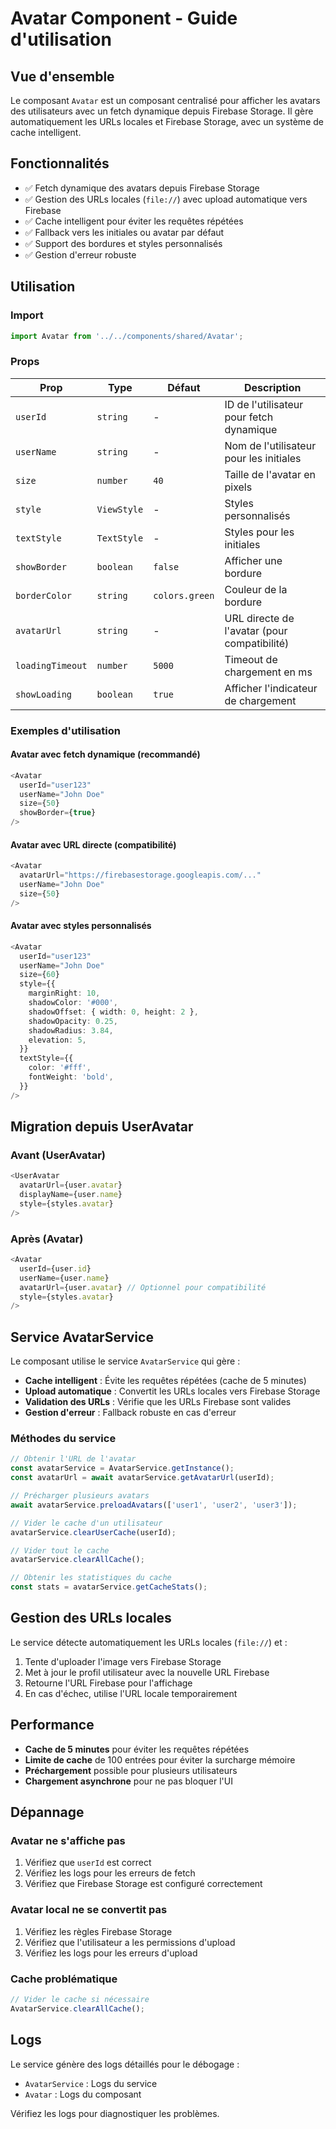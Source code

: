# Avatar Component - Guide d'utilisation

## Vue d'ensemble

Le composant `Avatar` est un composant centralisé pour afficher les avatars des utilisateurs avec un fetch dynamique depuis Firebase Storage. Il gère automatiquement les URLs locales et Firebase Storage, avec un système de cache intelligent.

## Fonctionnalités

- ✅ Fetch dynamique des avatars depuis Firebase Storage
- ✅ Gestion des URLs locales (`file://`) avec upload automatique vers Firebase
- ✅ Cache intelligent pour éviter les requêtes répétées
- ✅ Fallback vers les initiales ou avatar par défaut
- ✅ Support des bordures et styles personnalisés
- ✅ Gestion d'erreur robuste

## Utilisation

### Import

```typescript
import Avatar from '../../components/shared/Avatar';
```

### Props

| Prop | Type | Défaut | Description |
|------|------|--------|-------------|
| `userId` | `string` | - | ID de l'utilisateur pour fetch dynamique |
| `userName` | `string` | - | Nom de l'utilisateur pour les initiales |
| `size` | `number` | `40` | Taille de l'avatar en pixels |
| `style` | `ViewStyle` | - | Styles personnalisés |
| `textStyle` | `TextStyle` | - | Styles pour les initiales |
| `showBorder` | `boolean` | `false` | Afficher une bordure |
| `borderColor` | `string` | `colors.green` | Couleur de la bordure |
| `avatarUrl` | `string` | - | URL directe de l'avatar (pour compatibilité) |
| `loadingTimeout` | `number` | `5000` | Timeout de chargement en ms |
| `showLoading` | `boolean` | `true` | Afficher l'indicateur de chargement |

### Exemples d'utilisation

#### Avatar avec fetch dynamique (recommandé)

```typescript
<Avatar
  userId="user123"
  userName="John Doe"
  size={50}
  showBorder={true}
/>
```

#### Avatar avec URL directe (compatibilité)

```typescript
<Avatar
  avatarUrl="https://firebasestorage.googleapis.com/..."
  userName="John Doe"
  size={50}
/>
```

#### Avatar avec styles personnalisés

```typescript
<Avatar
  userId="user123"
  userName="John Doe"
  size={60}
  style={{
    marginRight: 10,
    shadowColor: '#000',
    shadowOffset: { width: 0, height: 2 },
    shadowOpacity: 0.25,
    shadowRadius: 3.84,
    elevation: 5,
  }}
  textStyle={{
    color: '#fff',
    fontWeight: 'bold',
  }}
/>
```

## Migration depuis UserAvatar

### Avant (UserAvatar)

```typescript
<UserAvatar
  avatarUrl={user.avatar}
  displayName={user.name}
  style={styles.avatar}
/>
```

### Après (Avatar)

```typescript
<Avatar
  userId={user.id}
  userName={user.name}
  avatarUrl={user.avatar} // Optionnel pour compatibilité
  style={styles.avatar}
/>
```

## Service AvatarService

Le composant utilise le service `AvatarService` qui gère :

- **Cache intelligent** : Évite les requêtes répétées (cache de 5 minutes)
- **Upload automatique** : Convertit les URLs locales vers Firebase Storage
- **Validation des URLs** : Vérifie que les URLs Firebase sont valides
- **Gestion d'erreur** : Fallback robuste en cas d'erreur

### Méthodes du service

```typescript
// Obtenir l'URL de l'avatar
const avatarService = AvatarService.getInstance();
const avatarUrl = await avatarService.getAvatarUrl(userId);

// Précharger plusieurs avatars
await avatarService.preloadAvatars(['user1', 'user2', 'user3']);

// Vider le cache d'un utilisateur
avatarService.clearUserCache(userId);

// Vider tout le cache
avatarService.clearAllCache();

// Obtenir les statistiques du cache
const stats = avatarService.getCacheStats();
```

## Gestion des URLs locales

Le service détecte automatiquement les URLs locales (`file://`) et :

1. Tente d'uploader l'image vers Firebase Storage
2. Met à jour le profil utilisateur avec la nouvelle URL Firebase
3. Retourne l'URL Firebase pour l'affichage
4. En cas d'échec, utilise l'URL locale temporairement

## Performance

- **Cache de 5 minutes** pour éviter les requêtes répétées
- **Limite de cache** de 100 entrées pour éviter la surcharge mémoire
- **Préchargement** possible pour plusieurs utilisateurs
- **Chargement asynchrone** pour ne pas bloquer l'UI

## Dépannage

### Avatar ne s'affiche pas

1. Vérifiez que `userId` est correct
2. Vérifiez les logs pour les erreurs de fetch
3. Vérifiez que Firebase Storage est configuré correctement

### Avatar local ne se convertit pas

1. Vérifiez les règles Firebase Storage
2. Vérifiez que l'utilisateur a les permissions d'upload
3. Vérifiez les logs pour les erreurs d'upload

### Cache problématique

```typescript
// Vider le cache si nécessaire
AvatarService.clearAllCache();
```

## Logs

Le service génère des logs détaillés pour le débogage :

- `AvatarService` : Logs du service
- `Avatar` : Logs du composant

Vérifiez les logs pour diagnostiquer les problèmes.
